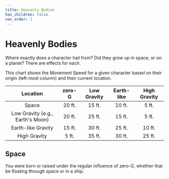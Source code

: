 ```yaml
---
title: Heavenly Bodies
has_children: false
nav_order: 1
---
```


# Heavenly Bodies

Where exactly does a character hail from? Did they grow up in space, or on a planet? There are effects for each.

This chart shows the Movement Speed for a given character based on their origin (left-most column) and their current location.

| Location | zero-G | Low Gravity | Earth-like | High Gravity |
|:---:|:---:|:---:|:---:|:---:|
| Space | 20 ft. | 15 ft. | 10 ft. | 5 ft. |
| Low Gravity (e.g., Earth's Moon) | 20 ft. | 25 ft. | 15 ft. | 5 ft. |
| Earth-like Gravity | 15 ft. | 30 ft. | 25 ft. | 10 ft. |
| High Gravity | 5 ft. | 35 ft. | 30 ft. | 25 ft. |

## Space

You were born or raised under the regular influence of zero-G, whether that be floating through space or in a ship.
